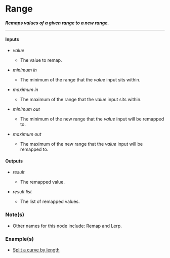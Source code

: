 # Range

**_Remaps values of a given range to a new range._**

---


#### Inputs

* _value_

  * The value to remap.

* _minimum in_

  * The minimum of the range that the _value_ input sits within.

* _maximum in_

  * The maximum of the range that the _value_ input sits within.

* _minimum out_

  * The minimum of the new range that the _value_ input will be remapped to.

* _maximum out_

  * The maximum of the new range that the _value_ input will be remapped to.


#### Outputs

* _result_

  * The remapped value.

* _result list_

  * The list of remapped values.


### Note(s)

* Other names for this node include: Remap and Lerp.


### Example(s)

* <a href="https://creator.trimble.com/graph?assetURI=whp:27966e4f-e1dd-448a-b70f-08a20bedfd71&version=latest" target="_blank">Split a curve by length</a>
